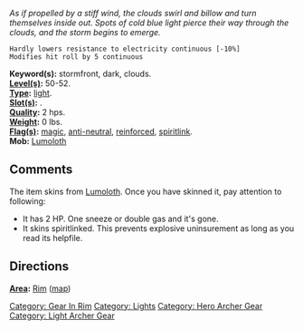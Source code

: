 *As if propelled by a stiff wind, the clouds swirl and billow and turn
themselves inside out. Spots of cold blue light pierce their way through
the clouds, and the storm begins to emerge.*

`Hardly lowers resistance to electricity continuous [-10%]`  
`Modifies hit roll by 5 continuous`

**Keyword(s):** stormfront, dark, clouds.  
**[Level(s)](Object_Level "wikilink"):** 50-52.  
**[Type](:Category:_Object_Types "wikilink"):**
[light](:Category:_Lights "wikilink").  
**[Slot(s)](Object_Slots "wikilink"):** <used as light>.  
**[Quality](Object_Quality "wikilink"):** 2 hps.  
**[Weight](Object_Weight "wikilink"):** 0 lbs.  
**[Flag(s)](:Category:_Object_Flags "wikilink"):**
[magic](Magic_Flag "wikilink"),
[anti-neutral](Anti-Neutral_Flag "wikilink"),
[reinforced](Reinforced_Flag "wikilink"),
[spiritlink](Spiritlink_Flag "wikilink").  
**Mob:** [Lumoloth](Lumoloth "wikilink")  

## Comments

The item skins from [Lumoloth](Lumoloth "wikilink"). Once you have
skinned it, pay attention to following:

-   It has 2 HP. One sneeze or double gas and it's gone.
-   It skins spiritlinked. This prevents explosive uninsurement as long
    as you read its helpfile.

## Directions

**[Area](:Category:_Areas "wikilink"):** [
Rim](:Category:_Rim "wikilink") ([map](Rim_Map "wikilink"))  

[Category: Gear In Rim](Category:_Gear_In_Rim "wikilink") [Category:
Lights](Category:_Lights "wikilink") [Category: Hero Archer
Gear](Category:_Hero_Archer_Gear "wikilink") [Category: Light Archer
Gear](Category:_Light_Archer_Gear "wikilink")
